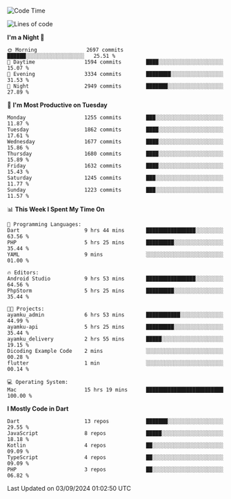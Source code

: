 <!--START_SECTION:waka-->
![Code Time](http://img.shields.io/badge/Code%20Time-721%20hrs%2020%20mins-blue)

![Lines of code](https://img.shields.io/badge/From%20Hello%20World%20I%27ve%20Written-3.5%20million%20lines%20of%20code-blue)

**I'm a Night 🦉** 

```text
🌞 Morning                2697 commits        ██████░░░░░░░░░░░░░░░░░░░   25.51 % 
🌆 Daytime                1594 commits        ████░░░░░░░░░░░░░░░░░░░░░   15.07 % 
🌃 Evening                3334 commits        ████████░░░░░░░░░░░░░░░░░   31.53 % 
🌙 Night                  2949 commits        ███████░░░░░░░░░░░░░░░░░░   27.89 % 
```
📅 **I'm Most Productive on Tuesday** 

```text
Monday                   1255 commits        ███░░░░░░░░░░░░░░░░░░░░░░   11.87 % 
Tuesday                  1862 commits        ████░░░░░░░░░░░░░░░░░░░░░   17.61 % 
Wednesday                1677 commits        ████░░░░░░░░░░░░░░░░░░░░░   15.86 % 
Thursday                 1680 commits        ████░░░░░░░░░░░░░░░░░░░░░   15.89 % 
Friday                   1632 commits        ████░░░░░░░░░░░░░░░░░░░░░   15.43 % 
Saturday                 1245 commits        ███░░░░░░░░░░░░░░░░░░░░░░   11.77 % 
Sunday                   1223 commits        ███░░░░░░░░░░░░░░░░░░░░░░   11.57 % 
```


📊 **This Week I Spent My Time On** 

```text
💬 Programming Languages: 
Dart                     9 hrs 44 mins       ████████████████░░░░░░░░░   63.56 % 
PHP                      5 hrs 25 mins       █████████░░░░░░░░░░░░░░░░   35.44 % 
YAML                     9 mins              ░░░░░░░░░░░░░░░░░░░░░░░░░   01.00 % 

🔥 Editors: 
Android Studio           9 hrs 53 mins       ████████████████░░░░░░░░░   64.56 % 
PhpStorm                 5 hrs 25 mins       █████████░░░░░░░░░░░░░░░░   35.44 % 

🐱‍💻 Projects: 
ayamku_admin             6 hrs 53 mins       ███████████░░░░░░░░░░░░░░   44.99 % 
ayamku-api               5 hrs 25 mins       █████████░░░░░░░░░░░░░░░░   35.44 % 
ayamku_delivery          2 hrs 55 mins       █████░░░░░░░░░░░░░░░░░░░░   19.15 % 
Dicoding Example Code    2 mins              ░░░░░░░░░░░░░░░░░░░░░░░░░   00.28 % 
flutter                  1 min               ░░░░░░░░░░░░░░░░░░░░░░░░░   00.14 % 

💻 Operating System: 
Mac                      15 hrs 19 mins      █████████████████████████   100.00 % 
```

**I Mostly Code in Dart** 

```text
Dart                     13 repos            ███████░░░░░░░░░░░░░░░░░░   29.55 % 
JavaScript               8 repos             █████░░░░░░░░░░░░░░░░░░░░   18.18 % 
Kotlin                   4 repos             ██░░░░░░░░░░░░░░░░░░░░░░░   09.09 % 
TypeScript               4 repos             ██░░░░░░░░░░░░░░░░░░░░░░░   09.09 % 
PHP                      3 repos             ██░░░░░░░░░░░░░░░░░░░░░░░   06.82 % 
```




 Last Updated on 03/09/2024 01:02:50 UTC
<!--END_SECTION:waka-->
